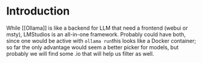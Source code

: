 # Introduction

While [[Ollama]] is like a backend for LLM that need a frontend (webui or msty), LMStudios is an all-in-one framework. Probably could have both, since one would be active with `ollama run`this looks like a Docker container; so far the only advantage would seem a better picker for models, but probably we will find some .io that will help us filter as well.



